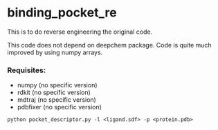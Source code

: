# binding_pocket_re

This is to do reverse engineering the original code.

This code does not depend on deepchem package. Code is quite much improved by using numpy arrays.

### Requisites:

- numpy (no specific version)
- rdkit (no specific version)
- mdtraj (no specific version)
- pdbfixer (no specific version)

```
python pocket_descriptor.py -l <ligand.sdf> -p <protein.pdb>
```
